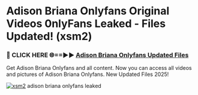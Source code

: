 # Adison Briana Onlyfans Original Videos 0nlyFans Leaked - Files Updated! (xsm2)

<h3>🔴 CLICK HERE 🌐==►► <a href="https://tinyurl.com/3hn5wdd3" rel="nofollow">Adison Briana Onlyfans Updated Files</a></h3>

Get Adison Briana Onlyfans and all content. Now you can access all videos and pictures of Adison Briana Onlyfans. New Updated Files 2025!

[![xsm2](https://i.imgur.com/4HnBqBT.gif)](https://tinyurl.com/3hn5wdd3)
adison briana onlyfans leaked